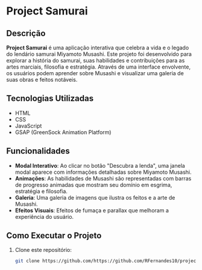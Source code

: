 # Project Samurai

## Descrição

**Project Samurai** é uma aplicação interativa que celebra a vida e o legado do lendário samurai Miyamoto Musashi. Este projeto foi desenvolvido para explorar a história do samurai, suas habilidades e contribuições para as artes marciais, filosofia e estratégia. Através de uma interface envolvente, os usuários podem aprender sobre Musashi e visualizar uma galeria de suas obras e feitos notáveis.

## Tecnologias Utilizadas

- HTML
- CSS
- JavaScript
- GSAP (GreenSock Animation Platform)

## Funcionalidades

- **Modal Interativo**: Ao clicar no botão "Descubra a lenda", uma janela modal aparece com informações detalhadas sobre Miyamoto Musashi.
- **Animações**: As habilidades de Musashi são representadas com barras de progresso animadas que mostram seu domínio em esgrima, estratégia e filosofia.
- **Galeria**: Uma galeria de imagens que ilustra os feitos e a arte de Musashi.
- **Efeitos Visuais**: Efeitos de fumaça e parallax que melhoram a experiência do usuário.

## Como Executar o Projeto

1. Clone este repositório:
   ```bash
   git clone https://github.com/https://github.com/RFernandes10/project-samurai.git
